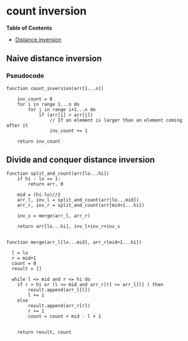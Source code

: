 # count inversion

<!-- markdown-toc start - Don't edit this section. Run M-x markdown-toc-refresh-toc -->
**Table of Contents**

- [Distance inversion](#distance-inversion)

<!-- markdown-toc end -->

## Naive distance inversion
### Pseudocode

```
function count_inversion(arr[1...n])

    inv_count = 0
    for i in range 1...n do
        for j in range i+1...n do
            if (arr[i] > arr[j])
                // If an element is larger than an element coming after it
                inv_count += 1
                
    return inv_count

```

## Divide and conquer distance inversion

```
function split_and_count(arr[lo...hi])
    if hi - lo == 1:
        return arr, 0
        
    mid = (hi-lo)//2
    arr_l, inv_l = split_and_count(arr[lo...mid])
    arr_r, inv_r = split_and_count(arr[mid+1...hi])
    
    inv_s = merge(arr_l, arr_r)
    
    return arr[lo...hi], inv_l+inv_r+inv_s
    

function merge(arr_l[lo...mid], arr_r[mid+1...hi])

  l = lo
  r = mid+1
  count = 0
  result = []

  while l <= mid and r <= hi do
    if r > hi or (l <= mid and arr_r[r] >= arr_l[l] ) then
        result.append(arr_l[l])
        l += 1
    else
        result.append(arr_r[r])
        r += 1
        count = count + mid - l + 1
        
        
    return result, count
```
